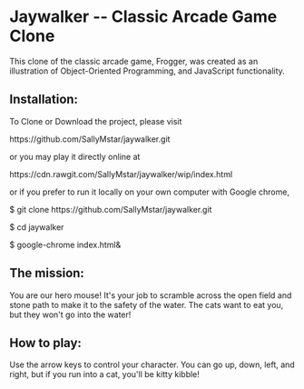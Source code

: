 <h1>Jaywalker -- Classic Arcade Game Clone</h1>

This clone of the classic arcade game, Frogger, was created
as an illustration of Object-Oriented Programming, and JavaScript functionality.

<h2>Installation:</h2>
To Clone or Download the project, please visit <p>https://github.com/SallyMstar/jaywalker.git</p>
or you may play it directly online at
<p>https://cdn.rawgit.com/SallyMstar/jaywalker/wip/index.html</p>
or if you prefer to run it locally on your own computer with Google chrome,
<p>$ git clone https://github.com/SallyMstar/jaywalker.git</p>
<p>$ cd jaywalker</p>
<p>$ google-chrome index.html&</p>

<h2>The mission:</h2>
     You are our hero mouse!  It's your job to scramble across the open field and stone path to make it to the safety of the water.  The cats want to eat you, but they won't go into the water!

<h2>How to play:</h2>
     Use the arrow keys to control your character.  You can go up, down, left, and right, but if you run into a cat, you'll be kitty kibble!
